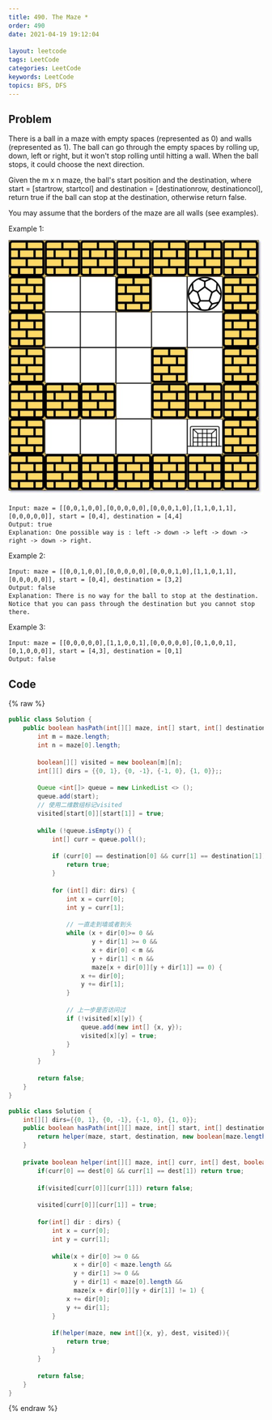 ```yaml
---
title: 490. The Maze *
order: 490
date: 2021-04-19 19:12:04

layout: leetcode
tags: LeetCode
categories: LeetCode
keywords: LeetCode
topics: BFS, DFS
---
```


## Problem

There is a ball in a maze with empty spaces (represented as 0) and walls (represented as 1). The ball can go through the empty spaces by rolling up, down, left or right, but it won't stop rolling until hitting a wall. When the ball stops, it could choose the next direction.

Given the m x n maze, the ball's start position and the destination, where start = [startrow, startcol] and destination = [destinationrow, destinationcol], return true if the ball can stop at the destination, otherwise return false.

You may assume that the borders of the maze are all walls (see examples).

Example 1:

![image tooltip here](./assets/490.jpeg)

```
Input: maze = [[0,0,1,0,0],[0,0,0,0,0],[0,0,0,1,0],[1,1,0,1,1],[0,0,0,0,0]], start = [0,4], destination = [4,4]
Output: true
Explanation: One possible way is : left -> down -> left -> down -> right -> down -> right.
```

Example 2:

```
Input: maze = [[0,0,1,0,0],[0,0,0,0,0],[0,0,0,1,0],[1,1,0,1,1],[0,0,0,0,0]], start = [0,4], destination = [3,2]
Output: false
Explanation: There is no way for the ball to stop at the destination. Notice that you can pass through the destination but you cannot stop there.
```

Example 3:

```
Input: maze = [[0,0,0,0,0],[1,1,0,0,1],[0,0,0,0,0],[0,1,0,0,1],[0,1,0,0,0]], start = [4,3], destination = [0,1]
Output: false
```

## Code

{% raw %}

```java
public class Solution {
    public boolean hasPath(int[][] maze, int[] start, int[] destination) {
        int m = maze.length;
        int n = maze[0].length;

        boolean[][] visited = new boolean[m][n];
        int[][] dirs = {{0, 1}, {0, -1}, {-1, 0}, {1, 0}};;

        Queue <int[]> queue = new LinkedList <> ();
        queue.add(start);
        // 使用二维数组标记visited
        visited[start[0]][start[1]] = true;

        while (!queue.isEmpty()) {
            int[] curr = queue.poll();

            if (curr[0] == destination[0] && curr[1] == destination[1]){
                return true;
            }

            for (int[] dir: dirs) {
                int x = curr[0];
                int y = curr[1];

                // 一直走到墙或者到头
                while (x + dir[0]>= 0 &&
                       y + dir[1] >= 0 &&
                       x + dir[0] < m &&
                       y + dir[1] < n &&
                       maze[x + dir[0]][y + dir[1]] == 0) {
                    x += dir[0];
                    y += dir[1];
                }

                // 上一步是否访问过
                if (!visited[x][y]) {
                    queue.add(new int[] {x, y});
                    visited[x][y] = true;
                }
            }
        }

        return false;
    }
}
```

```java
public class Solution {
    int[][] dirs={{0, 1}, {0, -1}, {-1, 0}, {1, 0}};
    public boolean hasPath(int[][] maze, int[] start, int[] destination) {
        return helper(maze, start, destination, new boolean[maze.length][maze[0].length]);
    }

    private boolean helper(int[][] maze, int[] curr, int[] dest, boolean[][] visited) {
        if(curr[0] == dest[0] && curr[1] == dest[1]) return true;

        if(visited[curr[0]][curr[1]]) return false;

        visited[curr[0]][curr[1]] = true;

        for(int[] dir : dirs) {
            int x = curr[0];
            int y = curr[1];

            while(x + dir[0] >= 0 &&
                  x + dir[0] < maze.length &&
                  y + dir[1] >= 0 &&
                  y + dir[1] < maze[0].length &&
                  maze[x + dir[0]][y + dir[1]] != 1) {
                x += dir[0];
                y += dir[1];
            }

            if(helper(maze, new int[]{x, y}, dest, visited)){
                return true;
            }
        }

        return false;
    }
}
```

{% endraw %}
